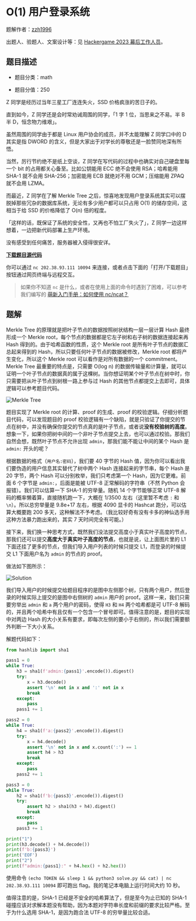 # O(1) 用户登录系统

题解作者：[zzh1996](https://github.com/zzh1996)

出题人、验题人、文案设计等：见 [Hackergame 2023 幕后工作人员](../../credits.pdf)。

## 题目描述

- 题目分类：math

- 题目分值：250

Z 同学是经历过当年三星工厂连连失火，SSD 价格疯涨的苦日子的。

直到如今，Z 同学还是会时常劝诫周围的同学，「1 字 1 位，当思来之不易。半 B 半 D，恒念物力维艰」。

虽然周围的同学由于都是 Linux 用户协会的成员，并不太能理解 Z 同学口中的 D 其实是指 DWORD 的含义，但是大家出于对学长的尊敬还是一脸赞同地深有所悟。

当然，厉行节约绝不是纸上空谈，Z 同学在写代码的过程中也确实对自己硬盘里每一个 bit 的占用都关心备至。比如公钥能用 ECC 绝不会使用 RSA；哈希能用 SHA-1 就不会用 SHA-256；加密能用 ECB 就绝对不用 GCM；压缩能用 ZPAQ 就不会用 LZMA。

而最近，Z 同学在了解 Merkle Tree 之后，惊喜地发现用户登录系统其实可以摆脱掉那些冗杂的数据库系统，无论有多少用户都可以只占用 O(1) 的储存空间，这相当于给 SSD 的价格降低了 O(n) 倍的程度。

「这样的话，既保证了系统的安全性，又再也不怕工厂失火了」，Z 同学一边这样想着，一边把新代码部署上生产环境。

没有感受到任何痛苦，服务器被入侵得很安详。

**[下载题目源代码](files/o1login.py)**

你可以通过 `nc 202.38.93.111 10094` 来连接，或者点击下面的「打开/下载题目」按钮通过网页终端与远程交互。

> 如果你不知道 `nc` 是什么，或者在使用上面的命令时遇到了困难，可以参考我们编写的 [萌新入门手册：如何使用 nc/ncat？](https://lug.ustc.edu.cn/planet/2019/09/how-to-use-nc/)

## 题解

Merkle Tree 的原理就是把叶子节点的数据按照树状结构一层一层计算 Hash 最终形成一个 Merkle root，每个节点的数据都是它左子树和右子树的数据连接起来再 Hash 得到的。由于哈希函数的性质，这个 Merkle root 是所有叶子节点的数据汇总起来得到的 Hash，所以只要任何叶子节点的数据被修改，Merkle root 都将产生变化，所以这个 Merkle root 可以看作是对所有数据的一个 commitment。Merkle Tree 最重要的特点是，只需要 O(log n) 的数据传输量和计算量，就可以证明一个叶子节点的数据真的属于这棵树。当你想证明某个叶子节点在树中时，你只需要把从叶子节点到树根一路上参与过 Hash 的其他节点都提交上去即可，具体逻辑可以参考题目代码。

![Merkle Tree](assets/Hash_Tree.png)

题目实现了 Merkle root 的计算、proof 的生成、proof 的校验逻辑。仔细分析题目代码，可以发现题目的 proof 校验逻辑有一个缺陷，就是只验证了你提交的节点在树中，并没有确保你提交的节点真的是叶子节点，或者说**没有校验树的高度**。想象一下，如果你把树中间的一个非叶子节点提交上去，也可以通过校验。那我们自然会想，既然叶子节点不允许出现 `admin`，那我们能不能让中间的某个 Hash 是 `admin:` 开头的呢？

根据数据的格式（`用户名:密码`），我们要 40 字节的 Hash 值，因为你可以看出我们要伪造的用户信息其实替代了树中两个 Hash 连接起来的字节串，每个 Hash 是 20 字节，两个 Hash 可以分别枚举，我们只考虑第一个 Hash，因为它更难。前面 6 个字节是 `admin:`，后面是能被 UTF-8 正常解码的字符串（不然 Python 会报错）。我们可以估算一下 SHA-1 的穷举量。随机 14 个字节能够正常 UTF-8 解码的概率懒着算，直接随机跑一下，大概在 1/3500 左右（这里暂不考虑 `:` 和 `\n`）。所以总穷举量是 9.8e+17 左右，根据 4090 显卡的 Hashcat 跑分，可以估算大概要跑 200 多天，这种解法不予考虑。（我比较好奇有没有卡多的神仙选手用这种方法暴力跑出来的，其实 7 天时间完全有可能。）

接下来，我们换一种思考方式，既然我们没法提交高度小于真实叶子高度的节点，那我们还可以提交**高度大于真实叶子高度的节点**，也就是说，让上面图片里的 L1 下面还挂了更多的节点，但我们导入用户列表的时候只提交 L1，而登录的时候提交 L1 下面用户名为 `admin` 的节点的 proof。

做法如下图所示：

![Solution](assets/solve.png)

我们导入用户的时候提交给题目程序的是图中左侧那个树，只有两个用户，然后登录的时候实际上提交的是图中右侧树的 `admin` 用户的 proof。这样一来，我们只需要穷举出 `admin` 和 `a` 两个用户的密码，使得 `H3` 和 `H4` 两个哈希都是可 UTF-8 解码的，并且两个哈希中有且仅有一个包含一个冒号即可。值得注意的是，题目的实现中对两边 Hash 的大小关系有要求，即每次左侧的要小于右侧的，所以我们需要额外判断一下大小关系。

解题代码如下：

```python
from hashlib import sha1

pass1 = 0
while True:
    h3 = sha1(f'admin:{pass1}'.encode()).digest()
    try:
        x = h3.decode()
        assert '\n' not in x and ':' not in x
        break
    except:
        pass
    pass1 += 1

pass2 = 0
while True:
    h4 = sha1(f'a:{pass2}'.encode()).digest()
    try:
        x = h4.decode()
        assert '\n' not in x and x.count(':') == 1
        assert h4 > h3
        break
    except:
        pass
    pass2 += 1

pass3 = 0
while True:
    h2 = sha1(f'b:{pass3}'.encode()).digest()
    try:
        assert h2 > sha1(h3 + h4).digest()
        break
    except:
        pass
    pass3 += 1

print("1")
print(h3.decode() + h4.decode())
print(f'b:{pass3}')
print('EOF')
print("2")
print(f"admin:{pass1}:" + h4.hex() + h2.hex())

```

使用命令 `(echo TOKEN && sleep 1 && python3 solve.py && cat) | nc 202.38.93.111 10094` 即可跑出 flag。我的笔记本电脑上运行时间大约 10 秒。

值得注意的是，SHA-1 已经是不安全的哈希算法了，但是至今为止已知的 SHA-1 碰撞应该对求解本题没有帮助，因为本题对字符串长度和前缀的要求比较严格。至于为什么选用 SHA-1，是因为跑合法 UTF-8 的穷举量比较合适。
